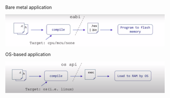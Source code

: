 Bare metal application

![](../Environment/Images/bare_mental_application.PNG)

OS-based application

![](../Environment/Images/os_based_application.PNG)